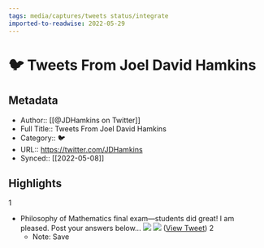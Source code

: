 ```yaml
---
tags: media/captures/tweets status/integrate
imported-to-readwise: 2022-05-29
---
```

# 🐦 Tweets From Joel David Hamkins

## Metadata
- Author:: [[@JDHamkins on Twitter]]
- Full Title:: Tweets From Joel David Hamkins
- Category:: 🐦
- URL:: https://twitter.com/JDHamkins
- Synced:: [[2022-05-08]]

## Highlights
1
- Philosophy of Mathematics final exam—students did great! I am pleased. 
  Post your answers below... 
  ![](https://pbs.twimg.com/media/FSL5jsOWQAEXsFf.jpg) 
  ![](https://pbs.twimg.com/media/FSL5lGTXIAAxKec.jpg) ([View Tweet](https://twitter.com/JDHamkins/status/1523054938523574272))
2
    - Note: Save
